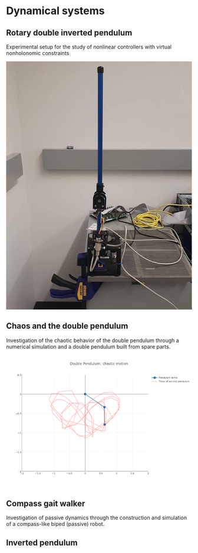 Dynamical systems
=============================

Rotary double inverted pendulum
-------------------------------

Experimental setup for the study of nonlinear controllers with virtual nonholonomic constraints

![ridp](/img/ridp.jpg)


Chaos and the double pendulum
-----------

Investigation of the chaotic behavior of the double pendulum through a numerical simulation and a double pendulum built from spare parts.

![dp_still](/img/dp_still.png)


Compass gait walker
-----------

Investigation of passive dynamics through the construction and simulation of a compass-like biped (passive) robot.


Inverted pendulum
-----------


